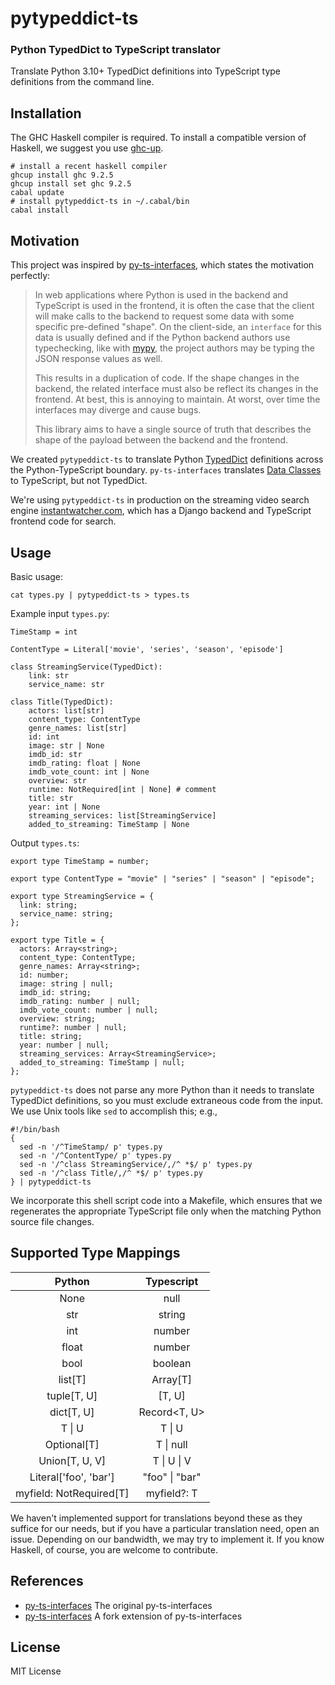 # pytypeddict-ts
### Python TypedDict to TypeScript translator

Translate Python 3.10+ TypedDict definitions into TypeScript type
definitions from the command line.

## Installation

The GHC Haskell compiler is required. To install a compatible version
of Haskell, we suggest you use [ghc-up][1]. 

[1]:https://www.haskell.org/ghcup

```
# install a recent haskell compiler
ghcup install ghc 9.2.5
ghcup install set ghc 9.2.5
cabal update
# install pytypeddict-ts in ~/.cabal/bin
cabal install
```


## Motivation

This project was inspired by [py-ts-interfaces][2], which states the
motivation perfectly:

[2]:https://github.com/cordero/py-to-ts-interfaces

> In web applications where Python is used in the backend and
> TypeScript is used in the frontend, it is often the case that the
> client will make calls to the backend to request some data with some
> specific pre-defined "shape".  On the client-side, an `interface`
> for this data is usually defined and if the Python backend authors
> use typechecking, like with [mypy](http://mypy-lang.org/), the
> project authors may be typing the JSON response values as well.
>
> This results in a duplication of code.  If the shape changes in the
> backend, the related interface must also be reflect its changes in
> the frontend.  At best, this is annoying to maintain.  At worst,
> over time the interfaces may diverge and cause bugs.
>
> This library aims to have a single source of truth that describes
> the shape of the payload between the backend and the frontend.

We created `pytypeddict-ts` to translate Python [TypedDict][typeddict]
definitions across the Python-TypeScript boundary.  `py-ts-interfaces`
translates [Data Classes][dataclass] to TypeScript, but not
TypedDict.

[typeddict]:https://peps.python.org/pep-0589/
[dataclass]:https://peps.python.org/pep-0557/

We're using `pytypeddict-ts` in production on the streaming video
search engine [instantwatcher.com][3], which has a Django backend and
TypeScript frontend code for search.

[3]:https://www.instantwatcher.com

## Usage

Basic usage:

    cat types.py | pytypeddict-ts > types.ts

Example input `types.py`:

    TimeStamp = int

    ContentType = Literal['movie', 'series', 'season', 'episode']

    class StreamingService(TypedDict):
        link: str
        service_name: str 

    class Title(TypedDict):
        actors: list[str]
        content_type: ContentType
        genre_names: list[str]
        id: int
        image: str | None
        imdb_id: str
        imdb_rating: float | None
        imdb_vote_count: int | None
        overview: str
        runtime: NotRequired[int | None] # comment
        title: str
        year: int | None
        streaming_services: list[StreamingService]
        added_to_streaming: TimeStamp | None

Output `types.ts`:

    export type TimeStamp = number;

    export type ContentType = "movie" | "series" | "season" | "episode";

    export type StreamingService = {
      link: string;
      service_name: string;
    };

    export type Title = {
      actors: Array<string>;
      content_type: ContentType;
      genre_names: Array<string>;
      id: number;
      image: string | null;
      imdb_id: string;
      imdb_rating: number | null;
      imdb_vote_count: number | null;
      overview: string;
      runtime?: number | null;
      title: string;
      year: number | null;
      streaming_services: Array<StreamingService>;
      added_to_streaming: TimeStamp | null;
    };


`pytypeddict-ts` does not parse any more Python than it needs to
translate TypedDict definitions, so you must exclude extraneous 
code from the input. We use Unix tools like `sed` to accomplish this;
e.g.,

    #!/bin/bash
    {
      sed -n '/^TimeStamp/ p' types.py 
      sed -n '/^ContentType/ p' types.py 
      sed -n '/^class StreamingService/,/^ *$/ p' types.py 
      sed -n '/^class Title/,/^ *$/ p' types.py 
    } | pytypeddict-ts

We incorporate this shell script code into a Makefile, which ensures
that we regenerates the appropriate TypeScript file only when the
matching Python source file changes.


## Supported Type Mappings

| Python                          | Typescript                    |
|:-------------------------------:|:-----------------------------:|
| None                            | null                          |
| str                             | string                        |
| int                             | number                        |
| float                           | number                        |
| bool                            | boolean                       |
| list[T]                         | Array[T]                      |
| tuple[T, U]                     | [T, U]                        |
| dict[T, U]                      | Record<T, U>                  |
| T \|  U                         | T \| U                        |
| Optional[T]                     | T \| null                     |
| Union[T, U, V]                  | T \| U \| V                   |
| Literal['foo', 'bar']           | "foo" \| "bar"                |
| myfield: NotRequired[T]         | myfield?: T                   |


We haven't implemented support for translations beyond these as they
suffice for our needs, but if you have a particular translation need,
open an issue. Depending on our bandwidth, we may try to implement it.
If you know Haskell, of course, you are welcome to contribute.


## References

* [py-ts-interfaces][cordero] The original py-ts-interfaces
* [py-ts-interfaces][syndallic] A fork extension of py-ts-interfaces 

[cordero]:https://github.com/cs-cordero/py-ts-interfaces
[syndallic]:https://github.com/Syndallic/py-to-ts-interfaces

## License

MIT License
